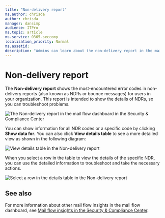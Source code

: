 ```yaml
---
title: "Non-delivery report"
ms.author: chrisda
author: chrisda
manager: dansimp
audience: ITPro
ms.topic: article
ms.service: O365-seccomp
localization_priority: Normal
ms.assetid: 
description: "Admins can learn about the non-delivery report in the mail flow dashboard in the Security & Compliance Center."
---
```


# Non-delivery report

The **Non-delivery report** shows the most-encountered error codes in non-delivery reports (also known as NDRs or bounce messages) for users in your organization. This report is intended to show the details of NDRs, so you can troubleshoot problems.

![The Non-delivery report in the mail flow dashboard in the Security & Compliance Center](media/non-delivery-report-selected.png)

You can show information for all NDR codes or a specific code by clicking **Show data for**. You can also click **View details table** to see a more detailed view as shown in the following diagram:

![View details table in the Non-delivery report](media/non-delivery-report-view-details-table.png)

When you select a row in the table to view the details of the specific NDR, you can use the detailed information to troubleshoot and take the necessary actions.

![Select a row in the details table in the Non-delivery report](media/non-delivery-report-details-table-select-row.png)

## See also

For more information about other mail flow insights in the mail flow dashboard, see [Mail flow insights in the Security & Compliance Center](mail-flow-insights-v2.md).
